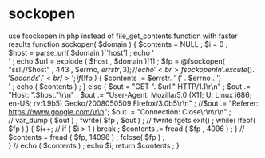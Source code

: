 # sockopen
use fsockopen in php instead of file_get_contents function with faster results 
	function  sockopen(   $domain    )  {  $contents  = NULL ; $i = 0 ;   
	 $host  = parse_url( $domain )['host']     ;   echo      '<br>' ;
	 echo    $url = explode (  $host ,  $domain )[1]   ;
	 $fp    = @fsockopen(  "ssl://$host" , 443 , $errno, $errstr , 3 )   ;
			//                echo '<br>  fsockopen  In '.excute().' Seconds'.'<br/>';  
		 if(   !$fp    )  {   $contents   .= $errstr. ' (' . $errno . ')<br />'   ;  echo (    $contents    )   ;  }
		else   {
	$out = "GET ". $url." HTTP/1.1\r\n"   ; 
	 $out .= "Host: ".$host."\r\n"    ;
	$out .= "User-Agent: Mozilla/5.0 (X11; U; Linux i686; en-US; rv:1.9b5) Gecko/2008050509 Firefox/3.0b5\r\n"    ;
	//$out .= "Referer: https://www.google.com/\r\n";
	$out .= "Connection: Close\r\n\r\n"     ;    
			 //    var_dump (    $out    )   ; 
	fwrite(  $fp   ,   $out    )   ;      //   fwrite  fgets         exit()  ;
	while(  !feof(  $fp  )   )     {     $i++;  // if (  $i > 1  ) break ; 
	 $contents .=   fread  (  $fp   , 4096   ) ;   }
		 // $contents  =   fread  (  $fp, 14096   )  ;
		fclose(      $fp   )    ;  
						}
	// echo (    $contents    )   ;
			echo  $i; 
		return     $contents  ;
			}
